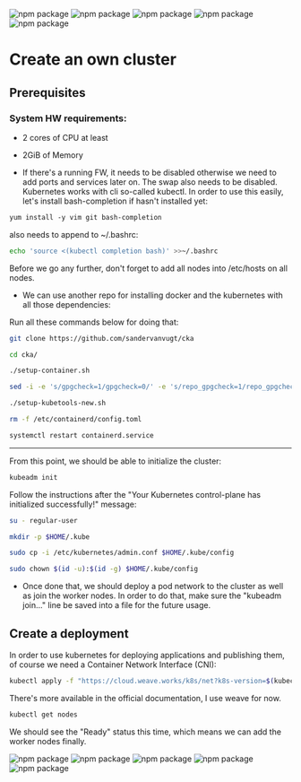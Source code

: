 ![npm package](https://img.shields.io/badge/kubernetes-1.24.3-blue.svg)
![npm package](https://img.shields.io/badge/centos-7.9.2009-purple.svg)
![npm package](https://img.shields.io/badge/git-1.8.3-red.svg)
![npm package](https://img.shields.io/badge/go-1.18.3-cyan.svg)
![npm package](https://img.shields.io/badge/docker-20.10.17-blue.svg)


<h1>Create an own cluster</h1>
<h2>Prerequisites</h2>
<h3>System HW requirements:</h3>

  - 2 cores of CPU at least
  - 2GiB of Memory

  - If there's a running FW, it needs to be disabled otherwise we need to add ports and services later on.
 The swap also needs to be disabled.
 Kubernetes works with cli so-called kubectl. In order to use this easily, let's install bash-completion if hasn't installed yet:
 
 
 ```1 bash
 yum install -y vim git bash-completion
 ```
 also needs to append to ~/.bashrc:
 
 ```bash
 echo 'source <(kubectl completion bash)' >>~/.bashrc
 ```
 
Before we go any further, don't forget to add all nodes into /etc/hosts on all nodes.

  - We can use another repo for installing docker and the kubernetes with all those dependencies:
 
 Run all these commands below for doing that:
 
 ```bash
 git clone https://github.com/sandervanvugt/cka
 ```
 ```bash
 cd cka/
 ```
 ```bash
 ./setup-container.sh
 ```
 ```bash
 sed -i -e 's/gpgcheck=1/gpgcheck=0/' -e 's/repo_gpgcheck=1/repo_gpgcheck=0/' setup-kubetools-new.sh
 ```
 ```bash
 ./setup-kubetools-new.sh
 ```
 ```bash
 rm -f /etc/containerd/config.toml
 ```
 ```bash
 systemctl restart containerd.service
 ```
 
 ------------------------------------------------------------------------
 From this point, we should be able to initialize the cluster:

```bash
kubeadm init
```

Follow the instructions after the "Your Kubernetes control-plane has initialized successfully!" message:

```bash
su - regular-user
```
```bash
mkdir -p $HOME/.kube
```
```bash
sudo cp -i /etc/kubernetes/admin.conf $HOME/.kube/config
```
```bash
sudo chown $(id -u):$(id -g) $HOME/.kube/config
```

 - Once done that, we should deploy a pod network to the cluster as well as join the worker nodes. In order to do that, make sure the "kubeadm join..." line be saved into a file for the future usage.

<h2>Create a deployment</h2>
In order to use kubernetes for deploying applications and publishing them, of course we need a Container Network Interface (CNI):

```bash
kubectl apply -f "https://cloud.weave.works/k8s/net?k8s-version=$(kubectl version | base64 | tr -d '\n')"
```

There's more available in the official documentation, I use weave for now.

```bash
kubectl get nodes
```

We should see the "Ready" status this time, which means we can add the worker nodes finally.

![npm package](https://img.shields.io/badge/kubernetes-1.24.3-blue.svg)
![npm package](https://img.shields.io/badge/centos-7.9.2009-purple.svg)
![npm package](https://img.shields.io/badge/git-1.8.3-red.svg)
![npm package](https://img.shields.io/badge/go-1.18.3-cyan.svg)
![npm package](https://img.shields.io/badge/docker-20.10.17-blue.svg)
